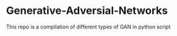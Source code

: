 # Generative-Adversial-Networks
This repo is a compilation of different types of GAN in python script
